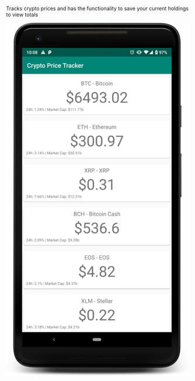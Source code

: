 Tracks crypto prices and has the functionality to save your current holdings to view totals


![Crypto Portfolio](https://github.com/Hollings/androidcryptoportfolio/blob/master/appscreenshot.png)

